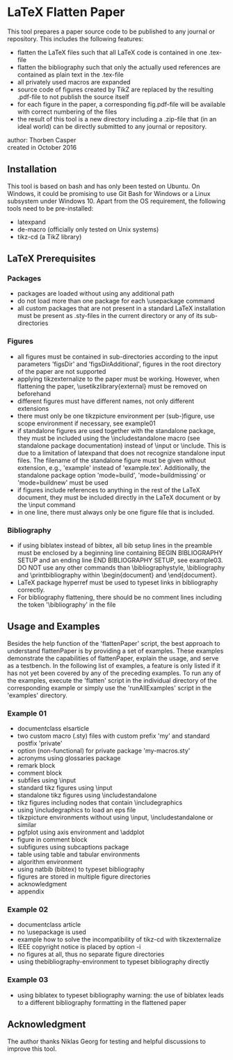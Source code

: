 LaTeX Flatten Paper
===

This tool prepares a paper source code to be published to any journal or repository. This includes the following features:

- flatten the LaTeX files such that all LaTeX code is contained in one .tex-file
- flatten the bibliography such that only the actually used references are contained as plain text in the .tex-file
- all privately used macros are expanded
- source code of figures created by TikZ are replaced by the resulting .pdf-file to not publish the source itself
- for each figure in the paper, a corresponding fig<xx>.pdf-file will be available with correct numbering of the files
- the result of this tool is a new directory including a .zip-file that (in an ideal world) can be directly submitted to any journal or repository.

author: Thorben Casper  
created in October 2016


## Installation

This tool is based on bash and has only been tested on Ubuntu. On Windows, it could be promising to use Git Bash for Windows or a Linux subsystem under Windows 10. Apart from the OS requirement, the following tools need to be pre-installed:
- latexpand
- de-macro (officially only tested on Unix systems)
- tikz-cd (a TikZ library)

## LaTeX Prerequisites

### Packages
- packages are loaded without using any additional path
- do not load more than one package for each \usepackage command
- all custom packages that are not present in a standard LaTeX installation must be present as .sty-files in the current directory or any of its sub-directories

### Figures
- all figures must be contained in sub-directories according to the input parameters 'figsDir' and 'figsDirAdditional', figures in the root directory of the paper are not supported
- applying tikzexternalize to the paper must be working. However, when flattening the paper, \usetikzlibrary{external} must be removed on beforehand
- different figures must have different names, not only different extensions
- there must only be one tikzpicture environment per (sub-)figure, use scope environment if necessary, see example01
- if standalone figures are used together with the standalone package, they must be included using the \includestandalone macro (see standalone package documentation) instead of \input or \include. This is due to a limitation of latexpand that does not recognize standalone input files. The filename of the standalone figure must be given without extension, e.g., 'example' instead of 'example.tex'. Additionally, the standalone package option 'mode=build', 'mode=buildmissing' or 'mode=buildnew' must be used
- if figures include references to anything in the rest of the LaTeX document, they must be included directly in the LaTeX document or by the \input command
- in one line, there must always only be one figure file that is included.

### Bibliography
- if using biblatex instead of bibtex, all bib setup lines in the preamble must be enclosed by a beginning line containing BEGIN BIBLIOGRAPHY SETUP and an ending line END BIBLIOGRAPHY SETUP, see example03. DO NOT use any other commands than \bibliographystyle, \bibliography and \printbibliography within \begin{document} and \end{document}.
- LaTeX package hyperref must be used to typeset links in bibliography correctly.
- For bibliography flattening, there should be no comment lines including the token '\bibliography' in the file


## Usage and Examples

Besides the help function of the 'flattenPaper' script, the best approach to understand flattenPaper is by providing a set of examples. These examples demonstrate the capabilities of flattenPaper, explain the usage, and serve as a testbench. In the following list of examples, a feature is only listed if it has not yet been covered by any of the preceding examples. To run any of the examples, execute the 'flatten' script in the individual directory of the corresponding example or simply use the 'runAllExamples' script in the 'examples' directory.

### Example 01

- documentclass elsarticle
- two custom macro (.sty) files with custom prefix 'my' and standard postfix 'private'
- option (non-functional) for private package 'my-macros.sty'
- acronyms using glossaries package
- remark block
- comment block
- subfiles using \input
- standard tikz figures using \input
- standalone tikz figures using \includestandalone
- tikz figures including nodes that contain \includegraphics
- using \includegraphics to load an eps file
- tikzpicture environments without using \input, \includestandalone or similar
- pgfplot using axis environment and \addplot
- figure in comment block
- subfigures using subcaptions package
- table using table and tabular environments
- algorithm environment
- using natbib (bibtex) to typeset bibliography
- figures are stored in multiple figure directories
- acknowledgment
- appendix

### Example 02

- documentclass article
- no \usepackage is used
- example how to solve the incompatibility of tikz-cd with tikzexternalize
- IEEE copyright notice is placed by option -i
- no figures at all, thus no separate figure directories
- using thebibliography-environment to typeset bibliography directly

### Example 03

- using biblatex to typeset bibliography
  warning: the use of biblatex leads to a different bibliography formatting in the flattened paper


## Acknowledgment

The author thanks Niklas Georg for testing and helpful discussions to improve this tool.
